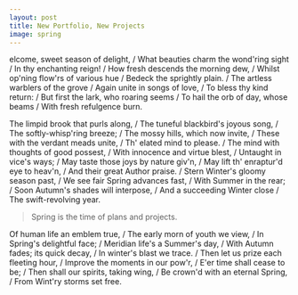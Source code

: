 ```yaml
---
layout: post
title: New Portfolio, New Projects
image: spring
---
```


<span class="caps" alt="W">elcome</span>, sweet season of delight, /
What beauties charm the wond'ring sight /
In thy enchanting reign! /
How fresh descends the morning dew, /
Whilst op'ning flow'rs of various hue /
Bedeck the sprightly plain. /
The artless warblers of the grove /
Again unite in songs of love, /
To bless thy kind return: /
But first the lark, who roaring seems /
To hail the orb of day, whose beams /
With fresh refulgence burn.

The limpid brook that purls along, /
The tuneful blackbird's joyous song, /
The softly-whisp'ring breeze; /
The mossy hills, which now invite, /
These with the verdant meads unite, /
Th' elated mind to please. /
The mind with thoughts of good possest, /
With innocence and virtue blest, /
Untaught in vice's ways; /
May taste those joys by nature giv'n, /
May lift th' enraptur'd eye to heav'n, /
And their great Author praise. /
Stern Winter's gloomy season past, /
We see fair Spring advances fast, /
With Summer in the rear; /
Soon Autumn's shades will interpose, /
And a succeeding Winter close /
The swift-revolving year.

> Spring is the time of plans and projects.

Of human life an emblem true, /
The early morn of youth we view, /
In Spring's delightful face; /
Meridian life's a Summer's day, /
With Autumn fades; its quick decay, /
In winter's blast we trace. /
Then let us prize each fleeting hour, /
Improve the moments in our pow'r, /
E'er time shall cease to be; /
Then shall our spirits, taking wing, /
Be crown'd with an eternal Spring, /
From Wint'ry storms set free.
